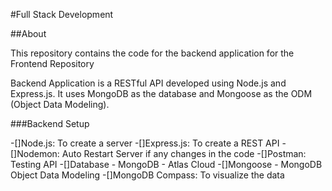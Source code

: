 #Full Stack Development 

##About

This repository contains the code for the backend application for the Frontend Repository

Backend Application is a RESTful API developed using Node.js and Express.js. It uses MongoDB as the database and Mongoose as the ODM (Object Data Modeling).

###Backend Setup

-[]Node.js: To create a server
-[]Express.js: To create a REST API
-[]Nodemon: Auto Restart Server if any changes in the code
-[]Postman: Testing API
-[]Database - MongoDB - Atlas Cloud
-[]Mongoose - MongoDB Object Data Modeling
-[]MongoDB Compass: To visualize the data